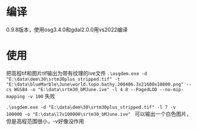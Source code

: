 # 编译
0.9.8版本，使用osg3.4.0和gdal2.0.0用vs2022编译
# 使用
把高程tif和图片tif输出为带有纹理的ive文件
`.\osgdem.exe -d "E:\data\dem\30\srtm30plus_stripped.tif" -t "E:\data\blueMarble\June\world.topo.bathy.200406.3x21600x10800.png" --cs WGS84 -o "E:\data\srtm30_bMJune.ive" -l 4 8 --PagedLOD --no-mip-mapping -v 100`
失败

`.\osgdem.exe -d "E:\data\dem\30\srtm30plus_stripped.tif" -l 7 -v 100000 -o "E:\data\l7v100000\srtm30_bMJune.ive" `
可以输出一个白色图片，但是高程范围很小，-v好像没作用